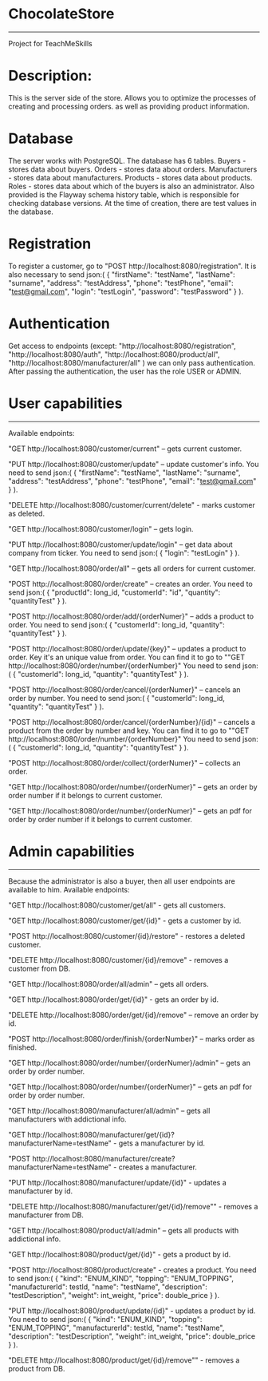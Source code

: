 # ChocolateStore
___
Project for TeachMeSkills

# Description:


This is the server side of the store. Allows you to optimize the processes of creating and processing orders. as well as providing product information.


# Database
The server works with PostgreSQL. The database has 6 tables. Buyers - stores data about buyers. Orders - stores data about orders. Manufacturers - stores data about manufacturers. Products - stores data about products. Roles - stores data about which of the buyers is also an administrator. Also provided is the Flayway schema history table, which is responsible for checking database versions.
At the time of creation, there are test values in the database.

# Registration
To register a customer, go to "POST http://localhost:8080/registration". It is also necessary to send json:( 
{
  "firstName": "testName",
  "lastName": "surname",
  "address": "testAddress",
  "phone": "testPhone",
  "email": "test@gmail.com",
  "login": "testLogin",
  "password": "testPassword"
} ).

# Authentication
Get access to endpoints (except: "http://localhost:8080/registration", "http://localhost:8080/auth", "http://localhost:8080/product/all", "http://localhost:8080/manufacturer/all" ) we can only pass authentication. After passing the authentication, the user has the role USER or ADMIN.


# User capabilities
___
Available endpoints:

"GET http://localhost:8080/customer/current" – gets current customer.

"PUT http://localhost:8080/customer/update" – update customer's info.
You need to send json:( 
{
  "firstName": "testName",
  "lastName": "surname",
  "address": "testAddress",
  "phone": "testPhone",
  "email": "test@gmail.com"
} ).

"DELETE http://localhost:8080/customer/current/delete" - marks customer as deleted.

"GET http://localhost:8080/customer/login" – gets login.

"PUT http://localhost:8080/customer/update/login" – get data about company from ticker.
You need to send json:( 
{
  "login": "testLogin"
} ).

"GET http://localhost:8080/order/all" – gets all orders for current customer.

"POST http://localhost:8080/order/create" – creates an order.
You need to send json:( 
{
  "productId": long_id,
  "customerId": "id",
  "quantity": "quantityTest"
} ).

"POST http://localhost:8080/order/add/{orderNumer}" – adds a product to order.
You need to send json:( 
{
  "customerId": long_id,
  "quantity": "quantityTest"
} ).

"POST http://localhost:8080/order/update/{key}" – updates a product to order. Key it's an unique value from order. You can find it to go to ""GET http://localhost:8080/order/number/{orderNumber}"
You need to send json:( 
{
  "customerId": long_id,
  "quantity": "quantityTest"
} ).

"POST http://localhost:8080/order/cancel/{orderNumer}" – cancels an order by number.
You need to send json:( 
{
  "customerId": long_id,
  "quantity": "quantityTest"
} ).

"POST http://localhost:8080/order/cancel/{orderNumber}/{id}" – cancels a product from the order by number and key. You can find it to go to ""GET http://localhost:8080/order/number/{orderNumber}"
You need to send json:( 
{
  "customerId": long_id,
  "quantity": "quantityTest"
} ).

"POST http://localhost:8080/order/collect/{orderNumer}" – collects an order.

"GET http://localhost:8080/order/number/{orderNumer}" – gets an order by order number if it belongs to current customer.

"GET http://localhost:8080/order/number/{orderNumer}" – gets an pdf for order by order number if it belongs to current customer.


# Admin capabilities
___
Because the administrator is also a buyer, then all user endpoints are available to him.
Available endpoints:

"GET http://localhost:8080/customer/get/all" - gets all customers.

"GET http://localhost:8080/customer/get/{id}" - gets a customer by id.

"POST http://localhost:8080/customer/{id}/restore" - restores a deleted customer.

"DELETE http://localhost:8080/customer/{id}/remove" - removes a customer from DB.

"GET http://localhost:8080/order/all/admin" – gets all orders.

"GET http://localhost:8080/order/get/{id}" - gets an order by id.

"DELETE http://localhost:8080/order/get/{id}/remove" – remove an order by id.

"POST http://localhost:8080/order/finish/{orderNumber}" – marks order as finished.

"GET http://localhost:8080/order/number/{orderNumer}/admin" – gets an order by order number.

"GET http://localhost:8080/order/number/{orderNumer}" – gets an pdf for order by order number.

"GET http://localhost:8080/manufacturer/all/admin" – gets all manufacturers with addictional info.

"GET http://localhost:8080/manufacturer/get/{id}?manufacturerName=testName" - gets a manufacturer by id.

"POST http://localhost:8080/manufacturer/create?manufacturerName=testName" - creates a manufacturer.

"PUT http://localhost:8080/manufacturer/update/{id}" - updates a manufacturer by id.

"DELETE http://localhost:8080/manufacturer/get/{id}/remove"" - removes a manufacturer from DB.

"GET http://localhost:8080/product/all/admin" – gets all products with addictional info.

"GET http://localhost:8080/product/get/{id}" - gets a product by id.

"POST http://localhost:8080/product/create" - creates a product.
You need to send json:( 
{
  "kind": "ENUM_KIND",
  "topping": "ENUM_TOPPING",
  "manufacturerId": testId,
  "name": "testName",
  "description": "testDescription",
  "weight": int_weight,
  "price": double_price
} ).

"PUT http://localhost:8080/product/update/{id}" - updates a product by id.
You need to send json:( 
{
  "kind": "ENUM_KIND",
  "topping": "ENUM_TOPPING",
  "manufacturerId": testId,
  "name": "testName",
  "description": "testDescription",
  "weight": int_weight,
  "price": double_price
} ).

"DELETE http://localhost:8080/product/get/{id}/remove"" - removes a product from DB.
